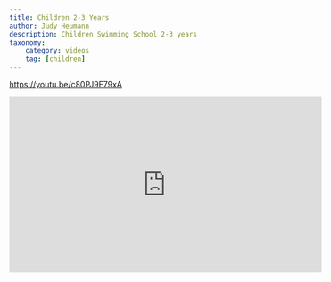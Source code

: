 ```yaml
---
title: Children 2-3 Years
author: Judy Heumann
description: Children Swimming School 2-3 years
taxonomy:
    category: videos
    tag: [children]
---
```




https://youtu.be/c80PJ9F79xA

<iframe width="560" height="315" src="https://www.youtube.com/embed/c80PJ9F79xA" frameborder="0" allowfullscreen></iframe>